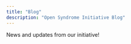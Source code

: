 ```yaml
---
title: "Blog"
description: "Open Syndrome Initiative Blog"
---
```


News and updates from our initiative!
